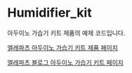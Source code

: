 # Humidifier_kit

아두이노 가습기 키트 제품의 예제 코드입니다.

[엘레파츠 아두이노 가습기 키트 제품 페이지]()

[엘레파츠 블로그 아두이노 가습기 키트 페이지]()
